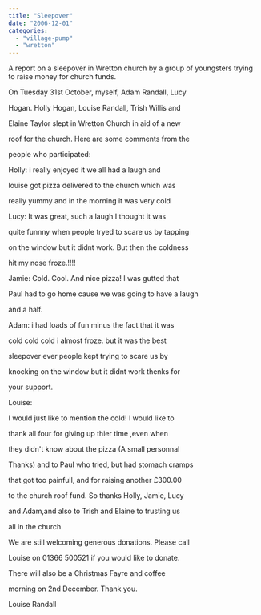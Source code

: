 ```yaml
---
title: "Sleepover"
date: "2006-12-01"
categories: 
  - "village-pump"
  - "wretton"
---
```


A report on a sleepover in Wretton church by a group of youngsters trying to raise money for church funds.

On Tuesday 31st October, myself, Adam Randall, Lucy

Hogan. Holly Hogan, Louise Randall, Trish Willis and

Elaine Taylor slept in Wretton Church in aid of a new

roof for the church. Here are some comments from the

people who participated:

Holly: i really enjoyed it we all had a laugh and

louise got pizza delivered to the church which was

really yummy and in the morning it was very cold

Lucy: It was great, such a laugh I thought it was

quite funnny when people tryed to scare us by tapping

on the window but it didnt work. But then the coldness

hit my nose froze.!!!!

Jamie: Cold. Cool. And nice pizza! I was gutted that

Paul had to go home cause we was going to have a laugh

and a half.

Adam: i had loads of fun minus the fact that it was

cold cold cold i almost froze. but it was the best

sleepover ever people kept trying to scare us by

knocking on the window but it didnt work thenks for

your support.

Louise:

I would just like to mention the cold! I would like to

thank all four for giving up thier time ,even when

they didn't know about the pizza (A small personnal

Thanks) and to Paul who tried, but had stomach cramps

that got too painfull, and for raising another £300.00

to the church roof fund. So thanks Holly, Jamie, Lucy

and Adam,and also to Trish and Elaine to trusting us

all in the church.

We are still welcoming generous donations. Please call

Louise on 01366 500521 if you would like to donate.

There will also be a Christmas Fayre and coffee

morning on 2nd December. Thank you.

Louise Randall
